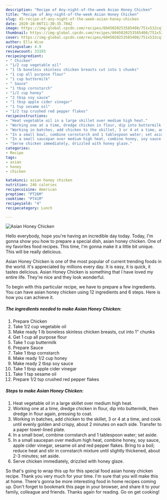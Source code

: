 ```yaml
---
description: "Recipe of Any-night-of-the-week Asian Honey Chicken"
title: "Recipe of Any-night-of-the-week Asian Honey Chicken"
slug: 45-recipe-of-any-night-of-the-week-asian-honey-chicken
date: 2020-10-06T11:30:35.704Z
image: https://img-global.cpcdn.com/recipes/6045020253585408/751x532cq70/asian-honey-chicken-recipe-main-photo.jpg
thumbnail: https://img-global.cpcdn.com/recipes/6045020253585408/751x532cq70/asian-honey-chicken-recipe-main-photo.jpg
cover: https://img-global.cpcdn.com/recipes/6045020253585408/751x532cq70/asian-honey-chicken-recipe-main-photo.jpg
author: Ella Wise
ratingvalue: 4.9
reviewcount: 33193
recipeingredient:
- " Chicken"
- "1/2 cup vegetable oil"
- "1 lb boneless skinless chicken breasts cut into 1 chunks"
- "1 cup all purpose flour"
- "1 cup buttermilk"
- " Sauce"
- "1 tbsp cornstarch"
- "1/2 cup honey"
- "2 tbsp soy sauce"
- "1 tbsp apple cider vinegar"
- "1 tsp sesame oil"
- "1/2 tsp crushed red pepper flakes"
recipeinstructions:
- "Heat vegetable oil in a large skillet over medium high heat."
- "Working one at a time, dredge chicken in flour, dip into buttermilk, then dredge in flour again, pressing to coat."
- "Working in batches, add chicken to the skillet, 3 or 4 at a time, and cook until evenly golden and crispy, about 2 minutes on each side. Transfer to a paper towel-lined plate."
- "In a small bowl, combine cornstarch and 1 tablespoon water; set aside."
- "In a small saucepan over medium high heat, combine honey, soy sauce, apple cider vinegar, sesame oil and red pepper flakes. Bring to a boil; reduce heat and stir in cornstarch mixture until slightly thickened, about 2-3 minutes; set aside."
- "Serve chicken immediately, drizzled with honey glaze."
categories:
- Recipe
tags:
- asian
- honey
- chicken

katakunci: asian honey chicken 
nutrition: 246 calories
recipecuisine: American
preptime: "PT26M"
cooktime: "PT41M"
recipeyield: "4"
recipecategory: Lunch

---
```



![Asian Honey Chicken](https://img-global.cpcdn.com/recipes/6045020253585408/751x532cq70/asian-honey-chicken-recipe-main-photo.jpg)

Hello everybody, hope you're having an incredible day today. Today, I'm gonna show you how to prepare a special dish, asian honey chicken. One of my favorites food recipes. This time, I'm gonna make it a little bit unique. This will be really delicious.

Asian Honey Chicken is one of the most popular of current trending foods in the world. It's appreciated by millions every day. It is easy, it is quick, it tastes delicious. Asian Honey Chicken is something that I have loved my entire life. They're nice and they look wonderful.




To begin with this particular recipe, we have to prepare a few ingredients. You can have asian honey chicken using 12 ingredients and 6 steps. Here is how you can achieve it.

<!--inarticleads1-->

##### The ingredients needed to make Asian Honey Chicken:

1. Prepare  Chicken
1. Take 1/2 cup vegetable oil
1. Make ready 1 lb boneless skinless chicken breasts, cut into 1&#34; chunks
1. Get 1 cup all purpose flour
1. Take 1 cup buttermilk
1. Prepare  Sauce
1. Take 1 tbsp cornstarch
1. Make ready 1/2 cup honey
1. Make ready 2 tbsp soy sauce
1. Take 1 tbsp apple cider vinegar
1. Take 1 tsp sesame oil
1. Prepare 1/2 tsp crushed red pepper flakes




<!--inarticleads2-->

##### Steps to make Asian Honey Chicken:

1. Heat vegetable oil in a large skillet over medium high heat.
1. Working one at a time, dredge chicken in flour, dip into buttermilk, then dredge in flour again, pressing to coat.
1. Working in batches, add chicken to the skillet, 3 or 4 at a time, and cook until evenly golden and crispy, about 2 minutes on each side. Transfer to a paper towel-lined plate.
1. In a small bowl, combine cornstarch and 1 tablespoon water; set aside.
1. In a small saucepan over medium high heat, combine honey, soy sauce, apple cider vinegar, sesame oil and red pepper flakes. Bring to a boil; reduce heat and stir in cornstarch mixture until slightly thickened, about 2-3 minutes; set aside.
1. Serve chicken immediately, drizzled with honey glaze.




So that's going to wrap this up for this special food asian honey chicken recipe. Thank you very much for your time. I'm sure that you will make this at home. There's gonna be more interesting food in home recipes coming up. Don't forget to bookmark this page in your browser, and share it to your family, colleague and friends. Thanks again for reading. Go on get cooking!
